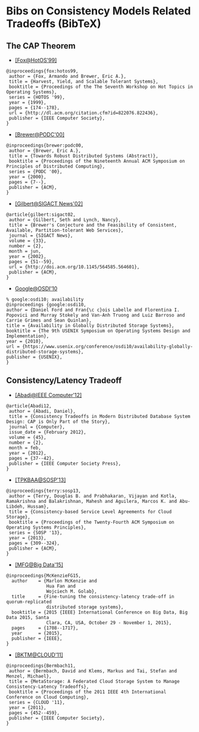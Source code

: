 # Bibs on Consistency Models Related Tradeoffs (BibTeX)

## The CAP Theorem

- [[Fox@HotOS'99]](http://dl.acm.org/citation.cfm?id=822436)
```
@inproceedings{fox:hotos99,
 author = {Fox, Armando and Brewer, Eric A.},
 title = {Harvest, Yield, and Scalable Tolerant Systems},
 booktitle = {Proceedings of the The Seventh Workshop on Hot Topics in Operating Systems},
 series = {HOTOS '99},
 year = {1999},
 pages = {174--178},
 url = {http://dl.acm.org/citation.cfm?id=822076.822436},
 publisher = {IEEE Computer Society},
} 
```

- [[Brewer@PODC'00]](http://dl.acm.org/citation.cfm?id=343502)
```
@inproceedings{brewer:podc00,
 author = {Brewer, Eric A.},
 title = {Towards Robust Distributed Systems (Abstract)},
 booktitle = {Proceedings of the Nineteenth Annual ACM Symposium on Principles of Distributed Computing},
 series = {PODC '00},
 year = {2000},
 pages = {7--},
 publisher = {ACM},
}
```

- [[Gilbert@SIGACT News'02]](http://dl.acm.org/citation.cfm?id=564601)
```
@article{gilbert:sigact02,
 author = {Gilbert, Seth and Lynch, Nancy},
 title = {Brewer's Conjecture and the Feasibility of Consistent, Available, Partition-tolerant Web Services},
 journal = {SIGACT News},
 volume = {33},
 number = {2},
 month = jun,
 year = {2002},
 pages = {51--59},
 url = {http://doi.acm.org/10.1145/564585.564601},
 publisher = {ACM},
} 
```

- [Google@OSDI'10](https://www.usenix.org/conference/osdi10/availability-globally-distributed-storage-systems)
```
% google:osdi10; availability
@inproceedings {google:osdi10,
author = {Daniel Ford and Fran{\c c}ois Labelle and Florentina I. Popovici and Murray Stokely and Van-Anh Truong and Luiz Barroso and Carrie Grimes and Sean Quinlan},
title = {Availability in Globally Distributed Storage Systems},
booktitle = {The 9th USENIX Symposium on Operating Systems Design and Implementation},
year = {2010},
url = {https://www.usenix.org/conference/osdi10/availability-globally-distributed-storage-systems},
publisher = {USENIX},
}
```

## Consistency/Latency Tradeoff
- [[Abadi@IEEE Computer'12]](http://dl.acm.org/citation.cfm?id=2360959)
```
@article{Abadi12,
 author = {Abadi, Daniel},
 title = {Consistency Tradeoffs in Modern Distributed Database System Design: CAP is Only Part of the Story},
 journal = {Computer},
 issue_date = {February 2012},
 volume = {45},
 number = {2},
 month = feb,
 year = {2012},
 pages = {37--42},
 publisher = {IEEE Computer Society Press},
} 

```

- [[TPKBAA@SOSP'13]](http://dl.acm.org/citation.cfm?id=2522731)
```
@inproceedings{terry:sosp13,
 author = {Terry, Douglas B. and Prabhakaran, Vijayan and Kotla, Ramakrishna and Balakrishnan, Mahesh and Aguilera, Marcos K. and Abu-Libdeh, Hussam},
 title = {Consistency-based Service Level Agreements for Cloud Storage},
 booktitle = {Proceedings of the Twenty-Fourth ACM Symposium on Operating Systems Principles},
 series = {SOSP '13},
 year = {2013},
 pages = {309--324},
 publisher = {ACM},
}
```

- [[MFG@Big Data'15]](http://ieeexplore.ieee.org/stamp/stamp.jsp?arnumber=7363942)
```
@inproceedings{McKenzieFG15,
  author    = {Marlon McKenzie and
               Hua Fan and
               Wojciech M. Golab},
  title     = {Fine-tuning the consistency-latency trade-off in quorum-replicated
               distributed storage systems},
  booktitle = {2015 {IEEE} International Conference on Big Data, Big Data 2015, Santa
               Clara, CA, USA, October 29 - November 1, 2015},
  pages     = {1708--1717},
  year      = {2015},
  publisher = {IEEE},
}
```

- [[BKTM@CLOUD'11]](http://dl.acm.org/citation.cfm?id=2055544)
```
@inproceedings{Bermbach11,
 author = {Bermbach, David and Klems, Markus and Tai, Stefan and Menzel, Michael},
 title = {MetaStorage: A Federated Cloud Storage System to Manage Consistency-Latency Tradeoffs},
 booktitle = {Proceedings of the 2011 IEEE 4th International Conference on Cloud Computing},
 series = {CLOUD '11},
 year = {2011},
 pages = {452--459},
 publisher = {IEEE Computer Society},
}
```
